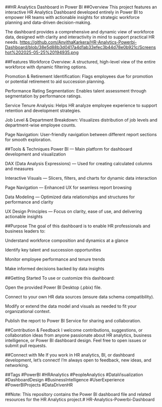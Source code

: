 ##HR Analytics Dashboard in Power BI
##Overview
This project features an interactive HR Analytics Dashboard developed entirely in Power BI to empower HR teams with actionable insights for strategic workforce planning and data-driven decision-making.

The dashboard provides a comprehensive and dynamic view of workforce data, designed with clarity and interactivity in mind to support practical HR needs.
https://github.com/AnvithaKarkera/HR-Analytics-Powerbi-Dashboard/blob/38e5d88b3d0417a4d1ab33efec3b44d78e0b921c/Screenshot%202025-05-25%20194935.png

##Features
Workforce Overview: A structured, high-level view of the entire workforce with dynamic filtering options.

Promotion & Retirement Identification: Flags employees due for promotion or potential retirement to aid succession planning.

Performance Rating Segmentation: Enables talent assessment through segmentation by performance ratings.

Service Tenure Analysis: Helps HR analyze employee experience to support retention and development strategies.

Job Level & Department Breakdown: Visualizes distribution of job levels and department-wise employee counts.

Page Navigation: User-friendly navigation between different report sections for smooth exploration.

##Tools & Techniques
Power BI — Main platform for dashboard development and visualization

DAX (Data Analysis Expressions) — Used for creating calculated columns and measures

Interactive Visuals — Slicers, filters, and charts for dynamic data interaction

Page Navigation — Enhanced UX for seamless report browsing

Data Modeling — Optimized data relationships and structures for performance and clarity

UX Design Principles — Focus on clarity, ease of use, and delivering actionable insights

##Purpose
The goal of this dashboard is to enable HR professionals and business leaders to:

Understand workforce composition and dynamics at a glance

Identify key talent and succession opportunities

Monitor employee performance and tenure trends

Make informed decisions backed by data insights

##Getting Started
To use or customize this dashboard:

Open the provided Power BI Desktop (.pbix) file.

Connect to your own HR data sources (ensure data schema compatibility).

Modify or extend the data model and visuals as needed to fit your organizational context.

Publish the report to Power BI Service for sharing and collaboration.

##Contribution & Feedback
I welcome contributions, suggestions, or collaboration ideas from anyone passionate about HR analytics, business intelligence, or Power BI dashboard design. Feel free to open issues or submit pull requests.

##Connect with Me
If you work in HR analytics, BI, or dashboard development, let’s connect!
I’m always open to feedback, new ideas, and networking.

##Tags
#PowerBI #HRAnalytics #PeopleAnalytics #DataVisualization #DashboardDesign #BusinessIntelligence #UserExperience #PowerBIProjects #DataDrivenHR

##Note: This repository contains the Power BI dashboard file and related resources for the HR Analytics project.# HR-Analytics-Powerbi-Dashboard

